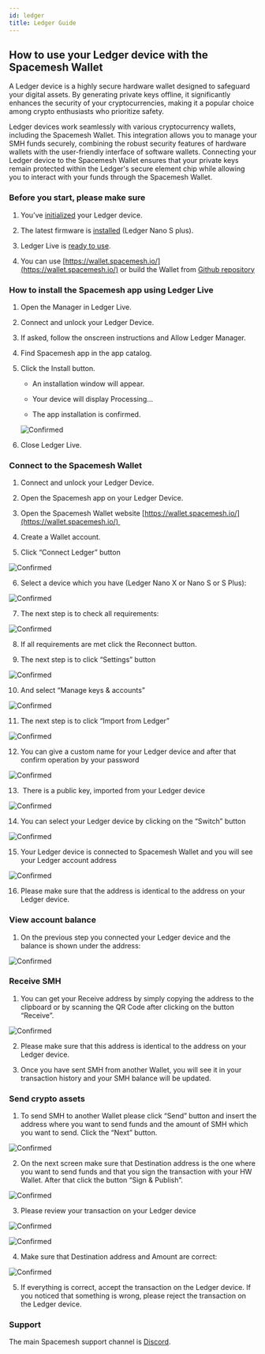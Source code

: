 ```yaml
---
id: ledger
title: Ledger Guide
---
```


## How to use your Ledger device with the Spacemesh Wallet


A Ledger device is a highly secure hardware wallet designed to safeguard your digital assets. By generating private keys offline, it significantly enhances the security of your cryptocurrencies, making it a popular choice among crypto enthusiasts who prioritize safety.

Ledger devices work seamlessly with various cryptocurrency wallets, including the Spacemesh Wallet. This integration allows you to manage your SMH funds securely, combining the robust security features of hardware wallets with the user-friendly interface of software wallets. Connecting your Ledger device to the Spacemesh Wallet ensures that your private keys remain protected within the Ledger's secure element chip while allowing you to interact with your funds through the Spacemesh Wallet.

### **Before you start, please make sure**

1.  You’ve [initialized](https://support.ledger.com/article/4416927988625-zd) your Ledger device.

2.  The latest firmware is [installed](https://support.ledger.com/article/4445777839901-zd) (Ledger Nano S plus).

3.  Ledger Live is [ready to use](https://www.ledger.com/ledger-live).

4.  You can use [https://wallet.spacemesh.io/](https://wallet.spacemesh.io/) or build the Wallet from [Github repository](https://github.com/spacemeshos/smapp-lite/)


### **How to install the Spacemesh app using Ledger Live**

1.  Open the Manager in Ledger Live.

2.  Connect and unlock your Ledger Device.

3.  If asked, follow the onscreen instructions and Allow Ledger Manager.

4.  Find Spacemesh app in the app catalog.

5.  Click the Install button. 

    *   An installation window will appear. 

    *   Your device will display Processing… 

    *   The app installation is confirmed.

    ![Confirmed](./../../static/img/ledger/ledger1.png)


6.  Close Ledger Live.


### **Connect to the Spacemesh Wallet**

1.  Connect and unlock your Ledger Device. 

2.  Open the Spacemesh app on your Ledger Device.

3.  Open the Spacemesh Wallet website [https://wallet.spacemesh.io/](https://wallet.spacemesh.io/) 

4.  Create a Wallet account.

5.  Click “Connect Ledger” button

  ![Confirmed](./../../static/img/ledger/ledger2.png)


6.  Select a device which you have (Ledger Nano X or Nano S or S Plus):

![Confirmed](./../../static/img/ledger/ledger_connect.png)

7.  The next step is to check all requirements:

![Confirmed](./../../static/img/ledger/ledger3.png)

8.  If all requirements are met click the Reconnect button.

9.  The next step is to click “Settings” button

![Confirmed](./../../static/img/ledger/ledger4.png)

10.  And select “Manage keys & accounts”

![Confirmed](./../../static/img/ledger/ledger5.png)

11.  The next step is to click “Import from Ledger”

![Confirmed](./../../static/img/ledger/ledger7.png)

12.  You can give a custom name for your Ledger device and after that confirm operation by your password

![Confirmed](./../../static/img/ledger/ledger16.png)

13.   There is a public key, imported from your Ledger device

![Confirmed](./../../static/img/ledger/ledger_key.png)

14.  You can select your Ledger device by clicking on the “Switch” button

![Confirmed](./../../static/img/ledger/ledger6.png)

15.  Your Ledger device is connected to Spacemesh Wallet and you will see your Ledger account address

![Confirmed](./../../static/img/ledger/ledger8.png)

16.  Please make sure that the address is identical to the address on your Ledger device.


### **View account balance**

1.  On the previous step you connected your Ledger device and the balance is shown under the address:

![Confirmed](./../../static/img/ledger/ledger9.png)


### **Receive SMH**

1.  You can get your Receive address by simply copying the address to the clipboard or by scanning the QR Code after clicking on the button “Receive”.

![Confirmed](./../../static/img/ledger/ledger10.png)

2.  Please make sure that this address is identical to the address on your Ledger device.

3.  Once you have sent SMH from another Wallet, you will see it in your transaction history and your SMH balance will be updated.


### **Send crypto assets**

1.  To send SMH to another Wallet please click “Send” button and insert the address where you want to send funds and the amount of SMH which you want to send. Click the “Next” button.

![Confirmed](./../../static/img/ledger/ledger11.png)

2.  On the next screen make sure that Destination address is the one where you want to send funds and that you sign the transaction with your HW Wallet. After that click the button “Sign & Publish”.


![Confirmed](./../../static/img/ledger/ledger12.png)

3.  Please review your transaction on your Ledger device

![Confirmed](./../../static/img/ledger/ledger13.png)

![Confirmed](./../../static/img/ledger/ledger14.png)

4.  Make sure that Destination address and Amount are correct:

![Confirmed](./../../static/img/ledger/ledger15.png)

5.  If everything is correct, accept the transaction on the Ledger device. If you noticed that something is wrong, please reject the transaction on the Ledger device.


### **Support**

The main Spacemesh support channel is [Discord](https://chat.spacemesh.io/).
